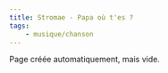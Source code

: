 ```yaml
---
title: Stromae - Papa où t'es ?
tags:
    - musique/chanson
---
```


Page créée automatiquement, mais vide.
